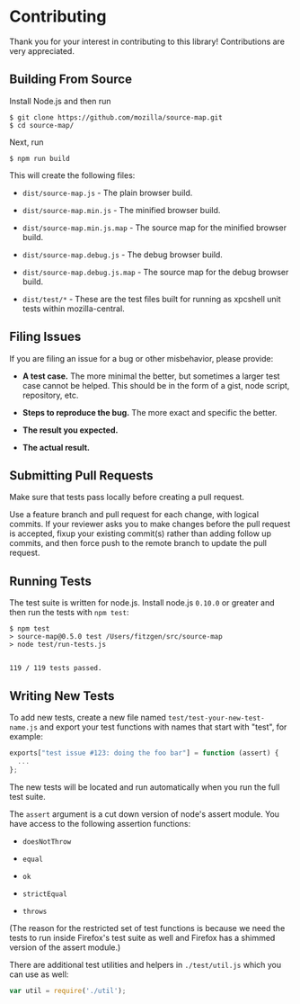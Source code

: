 # Contributing

Thank you for your interest in contributing to this library! Contributions are
very appreciated.

## Building From Source

Install Node.js and then run

    $ git clone https://github.com/mozilla/source-map.git
    $ cd source-map/

Next, run

    $ npm run build

This will create the following files:

* `dist/source-map.js` - The plain browser build.

* `dist/source-map.min.js` - The minified browser build.

* `dist/source-map.min.js.map` - The source map for the minified browser build.

* `dist/source-map.debug.js` - The debug browser build.

* `dist/source-map.debug.js.map` - The source map for the debug browser build.

* `dist/test/*` - These are the test files built for running as xpcshell unit
  tests within mozilla-central.

## Filing Issues

If you are filing an issue for a bug or other misbehavior, please provide:

* **A test case.** The more minimal the better, but sometimes a larger test case
  cannot be helped. This should be in the form of a gist, node script,
  repository, etc.

* **Steps to reproduce the bug.** The more exact and specific the better.

* **The result you expected.**

* **The actual result.**

## Submitting Pull Requests

Make sure that tests pass locally before creating a pull request.

Use a feature branch and pull request for each change, with logical commits. If
your reviewer asks you to make changes before the pull request is accepted,
fixup your existing commit(s) rather than adding follow up commits, and then
force push to the remote branch to update the pull request.

## Running Tests

The test suite is written for node.js. Install node.js `0.10.0` or greater and
then run the tests with `npm test`:

```shell
$ npm test
> source-map@0.5.0 test /Users/fitzgen/src/source-map
> node test/run-tests.js


119 / 119 tests passed.
```

## Writing New Tests

To add new tests, create a new file named `test/test-your-new-test-name.js` and
export your test functions with names that start with "test", for example:

```js
exports["test issue #123: doing the foo bar"] = function (assert) {
  ...
};
```

The new tests will be located and run automatically when you run the full test
suite.

The `assert` argument is a cut down version of node's assert module. You have
access to the following assertion functions:

* `doesNotThrow`

* `equal`

* `ok`

* `strictEqual`

* `throws`

(The reason for the restricted set of test functions is because we need the
tests to run inside Firefox's test suite as well and Firefox has a shimmed
version of the assert module.)

There are additional test utilities and helpers in `./test/util.js` which you
can use as well:

```js
var util = require('./util');
```
